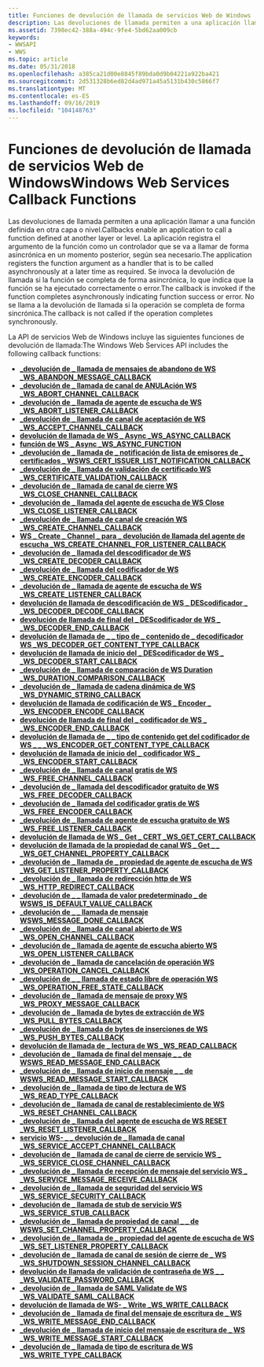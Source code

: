 ```yaml
---
title: Funciones de devolución de llamada de servicios Web de Windows
description: Las devoluciones de llamada permiten a una aplicación llamar a una función definida en otra capa o nivel.
ms.assetid: 7398ec42-388a-494c-9fe4-5bd62aa009cb
keywords:
- WWSAPI
- WWS
ms.topic: article
ms.date: 05/31/2018
ms.openlocfilehash: a385ca21d00e8845f89bda0d9b04221a922ba421
ms.sourcegitcommit: 2d531328b6ed82d4ad971a45a5131b430c5866f7
ms.translationtype: MT
ms.contentlocale: es-ES
ms.lasthandoff: 09/16/2019
ms.locfileid: "104148763"
---
```

# <a name="windows-web-services-callback-functions"></a><span data-ttu-id="7d777-105">Funciones de devolución de llamada de servicios Web de Windows</span><span class="sxs-lookup"><span data-stu-id="7d777-105">Windows Web Services Callback Functions</span></span>

<span data-ttu-id="7d777-106">Las devoluciones de llamada permiten a una aplicación llamar a una función definida en otra capa o nivel.</span><span class="sxs-lookup"><span data-stu-id="7d777-106">Callbacks enable an application to call a function defined at another layer or level.</span></span> <span data-ttu-id="7d777-107">La aplicación registra el argumento de la función como un controlador que se va a llamar de forma asincrónica en un momento posterior, según sea necesario.</span><span class="sxs-lookup"><span data-stu-id="7d777-107">The application registers the function argument as a handler that is to be called asynchronously at a later time as required.</span></span> <span data-ttu-id="7d777-108">Se invoca la devolución de llamada si la función se completa de forma asincrónica, lo que indica que la función se ha ejecutado correctamente o error.</span><span class="sxs-lookup"><span data-stu-id="7d777-108">The callback is invoked if the function completes asynchronously indicating function success or error.</span></span> <span data-ttu-id="7d777-109">No se llama a la devolución de llamada si la operación se completa de forma sincrónica.</span><span class="sxs-lookup"><span data-stu-id="7d777-109">The callback is not called if the operation completes synchronously.</span></span>

<span data-ttu-id="7d777-110">La API de servicios Web de Windows incluye las siguientes funciones de devolución de llamada:</span><span class="sxs-lookup"><span data-stu-id="7d777-110">The Windows Web Services API includes the following callback functions:</span></span>

-   [<span data-ttu-id="7d777-111">**\_devolución de \_ llamada de mensajes de abandono de WS \_**</span><span class="sxs-lookup"><span data-stu-id="7d777-111">**WS\_ABANDON\_MESSAGE\_CALLBACK**</span></span>](/windows/desktop/api/WebServices/nc-webservices-ws_abandon_message_callback)
-   [<span data-ttu-id="7d777-112">**\_devolución de \_ llamada de canal de ANULAción WS \_**</span><span class="sxs-lookup"><span data-stu-id="7d777-112">**WS\_ABORT\_CHANNEL\_CALLBACK**</span></span>](/windows/desktop/api/WebServices/nc-webservices-ws_abort_channel_callback)
-   [<span data-ttu-id="7d777-113">**\_devolución de \_ llamada de agente de escucha de WS \_**</span><span class="sxs-lookup"><span data-stu-id="7d777-113">**WS\_ABORT\_LISTENER\_CALLBACK**</span></span>](/windows/desktop/api/WebServices/nc-webservices-ws_abort_listener_callback)
-   [<span data-ttu-id="7d777-114">**\_devolución de \_ llamada de canal de aceptación de WS \_**</span><span class="sxs-lookup"><span data-stu-id="7d777-114">**WS\_ACCEPT\_CHANNEL\_CALLBACK**</span></span>](/windows/desktop/api/WebServices/nc-webservices-ws_accept_channel_callback)
-   [<span data-ttu-id="7d777-115">**devolución de llamada de WS \_ Async \_**</span><span class="sxs-lookup"><span data-stu-id="7d777-115">**WS\_ASYNC\_CALLBACK**</span></span>](/windows/desktop/api/WebServices/nc-webservices-ws_async_callback)
-   [<span data-ttu-id="7d777-116">**función de WS \_ Async \_**</span><span class="sxs-lookup"><span data-stu-id="7d777-116">**WS\_ASYNC\_FUNCTION**</span></span>](/windows/desktop/api/WebServices/nc-webservices-ws_async_function)
-   [<span data-ttu-id="7d777-117">**\_devolución de \_ llamada de \_ notificación de lista de emisores de \_ certificados \_ WS**</span><span class="sxs-lookup"><span data-stu-id="7d777-117">**WS\_CERT\_ISSUER\_LIST\_NOTIFICATION\_CALLBACK**</span></span>](/windows/desktop/api/WebServices/nc-webservices-ws_cert_issuer_list_notification_callback)
-   [<span data-ttu-id="7d777-118">**\_devolución de \_ llamada de validación de certificado WS \_**</span><span class="sxs-lookup"><span data-stu-id="7d777-118">**WS\_CERTIFICATE\_VALIDATION\_CALLBACK**</span></span>](/windows/desktop/api/WebServices/nc-webservices-ws_certificate_validation_callback)
-   [<span data-ttu-id="7d777-119">**\_devolución de \_ llamada de canal de cierre WS \_**</span><span class="sxs-lookup"><span data-stu-id="7d777-119">**WS\_CLOSE\_CHANNEL\_CALLBACK**</span></span>](/windows/desktop/api/WebServices/nc-webservices-ws_close_channel_callback)
-   [<span data-ttu-id="7d777-120">**\_devolución de \_ llamada del agente de escucha de WS Close \_**</span><span class="sxs-lookup"><span data-stu-id="7d777-120">**WS\_CLOSE\_LISTENER\_CALLBACK**</span></span>](/windows/desktop/api/WebServices/nc-webservices-ws_close_listener_callback)
-   [<span data-ttu-id="7d777-121">**\_devolución de \_ llamada de canal de creación WS \_**</span><span class="sxs-lookup"><span data-stu-id="7d777-121">**WS\_CREATE\_CHANNEL\_CALLBACK**</span></span>](/windows/desktop/api/WebServices/nc-webservices-ws_create_channel_callback)
-   [<span data-ttu-id="7d777-122">**WS \_ Create \_ Channel \_ para \_ devolución de llamada del agente de escucha \_**</span><span class="sxs-lookup"><span data-stu-id="7d777-122">**WS\_CREATE\_CHANNEL\_FOR\_LISTENER\_CALLBACK**</span></span>](/windows/desktop/api/WebServices/nc-webservices-ws_create_channel_for_listener_callback)
-   [<span data-ttu-id="7d777-123">**\_devolución de \_ llamada del descodificador de WS \_**</span><span class="sxs-lookup"><span data-stu-id="7d777-123">**WS\_CREATE\_DECODER\_CALLBACK**</span></span>](/windows/desktop/api/WebServices/nc-webservices-ws_create_decoder_callback)
-   [<span data-ttu-id="7d777-124">**\_devolución de \_ llamada del codificador de WS \_**</span><span class="sxs-lookup"><span data-stu-id="7d777-124">**WS\_CREATE\_ENCODER\_CALLBACK**</span></span>](/windows/desktop/api/WebServices/nc-webservices-ws_create_encoder_callback)
-   [<span data-ttu-id="7d777-125">**\_devolución de \_ llamada de agente de escucha de WS \_**</span><span class="sxs-lookup"><span data-stu-id="7d777-125">**WS\_CREATE\_LISTENER\_CALLBACK**</span></span>](/windows/desktop/api/WebServices/nc-webservices-ws_create_listener_callback)
-   [<span data-ttu-id="7d777-126">**devolución de llamada de descodificación de WS \_ DEScodificador \_ \_**</span><span class="sxs-lookup"><span data-stu-id="7d777-126">**WS\_DECODER\_DECODE\_CALLBACK**</span></span>](/windows/desktop/api/WebServices/nc-webservices-ws_decoder_decode_callback)
-   [<span data-ttu-id="7d777-127">**devolución de llamada de final del \_ DEScodificador de WS \_ \_**</span><span class="sxs-lookup"><span data-stu-id="7d777-127">**WS\_DECODER\_END\_CALLBACK**</span></span>](/windows/desktop/api/WebServices/nc-webservices-ws_decoder_end_callback)
-   [<span data-ttu-id="7d777-128">**devolución de llamada de \_ \_ tipo de \_ contenido de \_ decodificador WS \_**</span><span class="sxs-lookup"><span data-stu-id="7d777-128">**WS\_DECODER\_GET\_CONTENT\_TYPE\_CALLBACK**</span></span>](/windows/desktop/api/WebServices/nc-webservices-ws_decoder_get_content_type_callback)
-   [<span data-ttu-id="7d777-129">**devolución de llamada de inicio del \_ DEScodificador de WS \_ \_**</span><span class="sxs-lookup"><span data-stu-id="7d777-129">**WS\_DECODER\_START\_CALLBACK**</span></span>](/windows/desktop/api/WebServices/nc-webservices-ws_decoder_start_callback)
-   [<span data-ttu-id="7d777-130">**\_devolución de \_ llamada de comparación de WS Duration \_**</span><span class="sxs-lookup"><span data-stu-id="7d777-130">**WS\_DURATION\_COMPARISON\_CALLBACK**</span></span>](/windows/desktop/api/WebServices/nc-webservices-ws_duration_comparison_callback)
-   [<span data-ttu-id="7d777-131">**\_devolución de \_ llamada de cadena dinámica de WS \_**</span><span class="sxs-lookup"><span data-stu-id="7d777-131">**WS\_DYNAMIC\_STRING\_CALLBACK**</span></span>](/windows/desktop/api/WebServices/nc-webservices-ws_dynamic_string_callback)
-   [<span data-ttu-id="7d777-132">**devolución de llamada de codificación de WS \_ Encoder \_ \_**</span><span class="sxs-lookup"><span data-stu-id="7d777-132">**WS\_ENCODER\_ENCODE\_CALLBACK**</span></span>](/windows/desktop/api/WebServices/nc-webservices-ws_encoder_encode_callback)
-   [<span data-ttu-id="7d777-133">**devolución de llamada de final del \_ codificador de WS \_ \_**</span><span class="sxs-lookup"><span data-stu-id="7d777-133">**WS\_ENCODER\_END\_CALLBACK**</span></span>](/windows/desktop/api/WebServices/nc-webservices-ws_encoder_end_callback)
-   [<span data-ttu-id="7d777-134">**devolución de llamada de \_ \_ tipo de contenido get del codificador de WS \_ \_ \_**</span><span class="sxs-lookup"><span data-stu-id="7d777-134">**WS\_ENCODER\_GET\_CONTENT\_TYPE\_CALLBACK**</span></span>](/windows/desktop/api/WebServices/nc-webservices-ws_encoder_get_content_type_callback)
-   [<span data-ttu-id="7d777-135">**devolución de llamada de inicio del \_ codificador WS \_ \_**</span><span class="sxs-lookup"><span data-stu-id="7d777-135">**WS\_ENCODER\_START\_CALLBACK**</span></span>](/windows/desktop/api/WebServices/nc-webservices-ws_encoder_start_callback)
-   [<span data-ttu-id="7d777-136">**\_devolución de \_ llamada de canal gratis de WS \_**</span><span class="sxs-lookup"><span data-stu-id="7d777-136">**WS\_FREE\_CHANNEL\_CALLBACK**</span></span>](/windows/desktop/api/WebServices/nc-webservices-ws_free_channel_callback)
-   [<span data-ttu-id="7d777-137">**\_devolución de \_ llamada del descodificador gratuito de WS \_**</span><span class="sxs-lookup"><span data-stu-id="7d777-137">**WS\_FREE\_DECODER\_CALLBACK**</span></span>](/windows/desktop/api/WebServices/nc-webservices-ws_free_decoder_callback)
-   [<span data-ttu-id="7d777-138">**\_devolución de \_ llamada del codificador gratis de WS \_**</span><span class="sxs-lookup"><span data-stu-id="7d777-138">**WS\_FREE\_ENCODER\_CALLBACK**</span></span>](/windows/desktop/api/WebServices/nc-webservices-ws_free_encoder_callback)
-   [<span data-ttu-id="7d777-139">**\_devolución de \_ llamada de agente de escucha gratuito de WS \_**</span><span class="sxs-lookup"><span data-stu-id="7d777-139">**WS\_FREE\_LISTENER\_CALLBACK**</span></span>](/windows/desktop/api/WebServices/nc-webservices-ws_free_listener_callback)
-   [<span data-ttu-id="7d777-140">**devolución de llamada de WS \_ Get \_ CERT \_**</span><span class="sxs-lookup"><span data-stu-id="7d777-140">**WS\_GET\_CERT\_CALLBACK**</span></span>](/windows/desktop/api/WebServices/nc-webservices-ws_get_cert_callback)
-   [<span data-ttu-id="7d777-141">**devolución de llamada de la propiedad de canal WS \_ Get \_ \_ \_**</span><span class="sxs-lookup"><span data-stu-id="7d777-141">**WS\_GET\_CHANNEL\_PROPERTY\_CALLBACK**</span></span>](/windows/desktop/api/WebServices/nc-webservices-ws_get_channel_property_callback)
-   [<span data-ttu-id="7d777-142">**\_devolución de \_ llamada de \_ propiedad de agente de escucha de WS \_**</span><span class="sxs-lookup"><span data-stu-id="7d777-142">**WS\_GET\_LISTENER\_PROPERTY\_CALLBACK**</span></span>](/windows/desktop/api/WebServices/nc-webservices-ws_get_listener_property_callback)
-   [<span data-ttu-id="7d777-143">**\_devolución de \_ llamada de redirección http de WS \_**</span><span class="sxs-lookup"><span data-stu-id="7d777-143">**WS\_HTTP\_REDIRECT\_CALLBACK**</span></span>](/windows/desktop/api/WebServices/nc-webservices-ws_http_redirect_callback)
-   [<span data-ttu-id="7d777-144">**\_devolución de \_ \_ llamada de valor predeterminado \_ de WS**</span><span class="sxs-lookup"><span data-stu-id="7d777-144">**WS\_IS\_DEFAULT\_VALUE\_CALLBACK**</span></span>](/windows/desktop/api/WebServices/nc-webservices-ws_is_default_value_callback)
-   [<span data-ttu-id="7d777-145">**\_devolución de \_ \_ llamada de mensaje WS**</span><span class="sxs-lookup"><span data-stu-id="7d777-145">**WS\_MESSAGE\_DONE\_CALLBACK**</span></span>](/windows/desktop/api/WebServices/nc-webservices-ws_message_done_callback)
-   [<span data-ttu-id="7d777-146">**\_devolución de \_ llamada de canal abierto de WS \_**</span><span class="sxs-lookup"><span data-stu-id="7d777-146">**WS\_OPEN\_CHANNEL\_CALLBACK**</span></span>](/windows/desktop/api/WebServices/nc-webservices-ws_open_channel_callback)
-   [<span data-ttu-id="7d777-147">**\_devolución de \_ llamada de agente de escucha abierto WS \_**</span><span class="sxs-lookup"><span data-stu-id="7d777-147">**WS\_OPEN\_LISTENER\_CALLBACK**</span></span>](/windows/desktop/api/WebServices/nc-webservices-ws_open_listener_callback)
-   [<span data-ttu-id="7d777-148">**\_devolución de \_ llamada de cancelación de operación WS \_**</span><span class="sxs-lookup"><span data-stu-id="7d777-148">**WS\_OPERATION\_CANCEL\_CALLBACK**</span></span>](/windows/desktop/api/WebServices/nc-webservices-ws_operation_cancel_callback)
-   [<span data-ttu-id="7d777-149">**\_devolución de \_ \_ llamada de estado libre de operación WS \_**</span><span class="sxs-lookup"><span data-stu-id="7d777-149">**WS\_OPERATION\_FREE\_STATE\_CALLBACK**</span></span>](/windows/desktop/api/WebServices/nc-webservices-ws_operation_free_state_callback)
-   [<span data-ttu-id="7d777-150">**\_devolución de \_ llamada de mensaje de proxy WS \_**</span><span class="sxs-lookup"><span data-stu-id="7d777-150">**WS\_PROXY\_MESSAGE\_CALLBACK**</span></span>](/windows/desktop/api/WebServices/nc-webservices-ws_proxy_message_callback)
-   [<span data-ttu-id="7d777-151">**\_devolución de \_ llamada de bytes de extracción de WS \_**</span><span class="sxs-lookup"><span data-stu-id="7d777-151">**WS\_PULL\_BYTES\_CALLBACK**</span></span>](/windows/desktop/api/WebServices/nc-webservices-ws_pull_bytes_callback)
-   [<span data-ttu-id="7d777-152">**\_devolución de \_ llamada de bytes de inserciones de WS \_**</span><span class="sxs-lookup"><span data-stu-id="7d777-152">**WS\_PUSH\_BYTES\_CALLBACK**</span></span>](/windows/desktop/api/WebServices/nc-webservices-ws_push_bytes_callback)
-   [<span data-ttu-id="7d777-153">**devolución de llamada de \_ lectura de WS \_**</span><span class="sxs-lookup"><span data-stu-id="7d777-153">**WS\_READ\_CALLBACK**</span></span>](/windows/desktop/api/WebServices/nc-webservices-ws_read_callback)
-   [<span data-ttu-id="7d777-154">**\_devolución de \_ llamada de final del mensaje \_ \_ de WS**</span><span class="sxs-lookup"><span data-stu-id="7d777-154">**WS\_READ\_MESSAGE\_END\_CALLBACK**</span></span>](/windows/desktop/api/WebServices/nc-webservices-ws_read_message_end_callback)
-   [<span data-ttu-id="7d777-155">**\_devolución de \_ llamada de inicio de mensaje \_ \_ de WS**</span><span class="sxs-lookup"><span data-stu-id="7d777-155">**WS\_READ\_MESSAGE\_START\_CALLBACK**</span></span>](/windows/desktop/api/WebServices/nc-webservices-ws_read_message_start_callback)
-   [<span data-ttu-id="7d777-156">**\_devolución de \_ llamada de tipo de lectura de WS \_**</span><span class="sxs-lookup"><span data-stu-id="7d777-156">**WS\_READ\_TYPE\_CALLBACK**</span></span>](/windows/desktop/api/WebServices/nc-webservices-ws_read_type_callback)
-   [<span data-ttu-id="7d777-157">**\_devolución de \_ llamada de canal de restablecimiento de WS \_**</span><span class="sxs-lookup"><span data-stu-id="7d777-157">**WS\_RESET\_CHANNEL\_CALLBACK**</span></span>](/windows/desktop/api/WebServices/nc-webservices-ws_reset_channel_callback)
-   [<span data-ttu-id="7d777-158">**\_devolución de \_ llamada del agente de escucha de WS RESET \_**</span><span class="sxs-lookup"><span data-stu-id="7d777-158">**WS\_RESET\_LISTENER\_CALLBACK**</span></span>](/windows/desktop/api/WebServices/nc-webservices-ws_reset_listener_callback)
-   [<span data-ttu-id="7d777-159">**servicio WS- \_ \_ devolución de \_ llamada de canal \_**</span><span class="sxs-lookup"><span data-stu-id="7d777-159">**WS\_SERVICE\_ACCEPT\_CHANNEL\_CALLBACK**</span></span>](/windows/desktop/api/WebServices/nc-webservices-ws_service_accept_channel_callback)
-   [<span data-ttu-id="7d777-160">**\_devolución de \_ llamada de canal de cierre de servicio WS \_ \_**</span><span class="sxs-lookup"><span data-stu-id="7d777-160">**WS\_SERVICE\_CLOSE\_CHANNEL\_CALLBACK**</span></span>](/windows/desktop/api/WebServices/nc-webservices-ws_service_close_channel_callback)
-   [<span data-ttu-id="7d777-161">**\_devolución de \_ llamada de recepción de mensaje del servicio WS \_ \_**</span><span class="sxs-lookup"><span data-stu-id="7d777-161">**WS\_SERVICE\_MESSAGE\_RECEIVE\_CALLBACK**</span></span>](/windows/desktop/api/WebServices/nc-webservices-ws_service_message_receive_callback)
-   [<span data-ttu-id="7d777-162">**\_devolución de \_ llamada de seguridad del servicio WS \_**</span><span class="sxs-lookup"><span data-stu-id="7d777-162">**WS\_SERVICE\_SECURITY\_CALLBACK**</span></span>](/windows/desktop/api/WebServices/nc-webservices-ws_service_security_callback)
-   [<span data-ttu-id="7d777-163">**\_devolución de \_ llamada de stub de servicio WS \_**</span><span class="sxs-lookup"><span data-stu-id="7d777-163">**WS\_SERVICE\_STUB\_CALLBACK**</span></span>](/windows/desktop/api/WebServices/nc-webservices-ws_service_stub_callback)
-   [<span data-ttu-id="7d777-164">**\_devolución de \_ llamada de propiedad de canal \_ \_ de WS**</span><span class="sxs-lookup"><span data-stu-id="7d777-164">**WS\_SET\_CHANNEL\_PROPERTY\_CALLBACK**</span></span>](/windows/desktop/api/WebServices/nc-webservices-ws_set_channel_property_callback)
-   [<span data-ttu-id="7d777-165">**\_devolución de \_ llamada de \_ propiedad del agente de escucha de WS \_**</span><span class="sxs-lookup"><span data-stu-id="7d777-165">**WS\_SET\_LISTENER\_PROPERTY\_CALLBACK**</span></span>](/windows/desktop/api/WebServices/nc-webservices-ws_set_listener_property_callback)
-   [<span data-ttu-id="7d777-166">**\_devolución de \_ llamada de canal de sesión de cierre de \_ WS \_**</span><span class="sxs-lookup"><span data-stu-id="7d777-166">**WS\_SHUTDOWN\_SESSION\_CHANNEL\_CALLBACK**</span></span>](/windows/desktop/api/WebServices/nc-webservices-ws_shutdown_session_channel_callback)
-   [<span data-ttu-id="7d777-167">**devolución de llamada de validación de contraseña de WS \_ \_ \_**</span><span class="sxs-lookup"><span data-stu-id="7d777-167">**WS\_VALIDATE\_PASSWORD\_CALLBACK**</span></span>](/windows/desktop/api/WebServices/nc-webservices-ws_validate_password_callback)
-   [<span data-ttu-id="7d777-168">**\_devolución de \_ llamada de SAML Validate de WS \_**</span><span class="sxs-lookup"><span data-stu-id="7d777-168">**WS\_VALIDATE\_SAML\_CALLBACK**</span></span>](/windows/desktop/api/WebServices/nc-webservices-ws_validate_saml_callback)
-   [<span data-ttu-id="7d777-169">**devolución de llamada de WS- \_ Write \_**</span><span class="sxs-lookup"><span data-stu-id="7d777-169">**WS\_WRITE\_CALLBACK**</span></span>](/windows/desktop/api/WebServices/nc-webservices-ws_write_callback)
-   [<span data-ttu-id="7d777-170">**\_devolución de \_ llamada de final del mensaje de escritura de \_ WS \_**</span><span class="sxs-lookup"><span data-stu-id="7d777-170">**WS\_WRITE\_MESSAGE\_END\_CALLBACK**</span></span>](/windows/desktop/api/WebServices/nc-webservices-ws_write_message_end_callback)
-   [<span data-ttu-id="7d777-171">**\_devolución de \_ llamada de inicio del mensaje de escritura de \_ WS \_**</span><span class="sxs-lookup"><span data-stu-id="7d777-171">**WS\_WRITE\_MESSAGE\_START\_CALLBACK**</span></span>](/windows/desktop/api/WebServices/nc-webservices-ws_write_message_start_callback)
-   [<span data-ttu-id="7d777-172">**\_devolución de \_ llamada de tipo de escritura de WS \_**</span><span class="sxs-lookup"><span data-stu-id="7d777-172">**WS\_WRITE\_TYPE\_CALLBACK**</span></span>](/windows/desktop/api/WebServices/nc-webservices-ws_write_type_callback)

 

 





